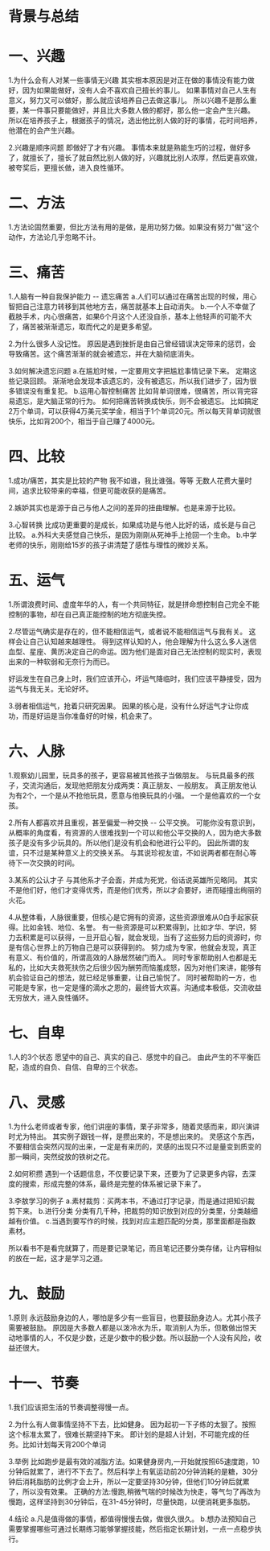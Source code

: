 # 背景与总结

# 一、兴趣
1.为什么会有人对某一些事情无兴趣
其实根本原因是对正在做的事情没有能力做好，因为如果能做好，没有人会不喜欢自己擅长的事儿。
如果事情对自己人生有意义，努力又可以做好，那么就应该培养自己去做这事儿。
所以兴趣不是那么重要，某一件事只要能做好，并且比大多数人做的都好，那么他一定会产生兴趣。
所以在培养孩子上，根据孩子的情况，选出他比别人做的好的事情，花时间培养，他潜在的会产生兴趣。

2.兴趣是顺序问题
即做好了才有兴趣。
事情本来就是熟能生巧的过程，做好多了，就擅长了，擅长了就自然比别人做的好，兴趣就比别人浓厚，然后更喜欢做，被夸奖后，更擅长做，进入良性循环。

# 二、方法
1.方法论固然重要，但比方法有用的是做，是用功努力做。如果没有努力"做"这个动作，方法论几乎忽略不计。

# 三、痛苦
1.人脑有一种自我保护能力 -- 遗忘痛苦
a.人们可以通过在痛苦出现的时候，用心智把自己注意力转移到其他地方去，痛苦就基本上自动消失。
b.一个人不幸做了截肢手术，内心很痛苦，如果6个月这个人还没自杀，基本上他轻声的可能不大了，痛苦被渐渐遗忘，取而代之的是更多希望。

2.为什么很多人没记性。
原因是遇到挫折是由自己曾经错误决定带来的惩罚，会导致痛苦。这个痛苦渐渐的就会被遗忘，并在大脑彻底消失。

3.如何解决遗忘问题
a.在尴尬时候，一定要用文字把尴尬事情记录下来。
定期这些记录回顾。
渐渐地会发现本该遗忘的，没有被遗忘，所以我们进步了，因为很多错误没有重复犯。
b.运用心智控制痛苦
比如背单词很难，很痛苦，所以背完容易遗忘，是大脑正常的行为。
如何把痛苦转换成快乐，则不会被遗忘。
比如搞定2万个单词，可以获得4万美元奖学金，相当于1个单词20元。所以每天背单词就很快乐，比如背200个，相当于自己赚了4000元。

# 四、比较
1.成功/痛苦，其实是比较的产物
我不如谁，我比谁强。等等
无数人花费大量时间，追求比较带来的幸福，但更可能收获的是痛苦。

2.嫉妒其实也是源于自己与他人之间的差异的扭曲理解。也是来源于比较。

3.心智转换 比成功更重要的是成长，如果成功是与他人比好的话，成长是与自己比较。
a.外科大夫感觉自己快乐，是因为刚刚从死神手上抢回一个生命。
b.中学老师的快乐，刚刚给15岁的孩子讲清楚了感性与理性的微妙关系。

# 五、运气
1.所谓浪费时间、虚度年华的人，有一个共同特征，就是拼命想控制自己完全不能控制的事物，却在自己真正能控制的地方彻底失控。

2.尽管运气确实是存在的，但不能相信运气，或者说不能相信运气与我有关。
这样会让自己认知越来越理性。
得到这样认知的人，他会理解为什么这么多人迷信血型、星座、黄历决定自己的命运。因为他们是面对自己无法控制的现实时，表现出来的一种软弱和无奈行为而已。

好运发生在自己身上时，我们应该开心，坏运气降临时，我们应该平静接受，因为运气与我无关。无论好坏。

3.弱者相信运气，抢着只研究因果。
因果的核心是，没有什么好运气才让你成功，而是好运是当你准备好的时候，机会来了。

# 六、人脉
1.观察幼儿园里，玩具多的孩子，更容易被其他孩子当做朋友。
与玩具最多的孩子，交流沟通后，发现他把朋友分成两类：真正朋友、一般朋友。
真正朋友他认为有2个，一个是从不抢他玩具，愿意与他换玩具的小强。
一个是他喜欢的一个女孩。

2.所有人都喜欢并且重视，甚至偏爱一种交换 -- 公平交换。
可能你没有意识到，从概率的角度看，有资源的人很难找到一个可以和他公平交换的人，因为绝大多数孩子是没有多少玩具的。所以他们是没有机会和他进行公平的。
因此所谓的友谊，只不过是某种意义上的交换关系。
与其说珍视友谊，不如说两者都在耐心等待下一次交换的时间。

3.某系的公认才子 与其他系才子会面，并成为死党，俗话说英雄所见略同。
其实不是他们好，他们才变得优秀，而是他们优秀，所以才会要好，进而碰撞出绚丽的火花。

4.从整体看，人脉很重要，但核心是它拥有的资源，这些资源很难从0白手起家获得。比如金钱、地位、名誉。
有一些资源是可以积累得到，比如才华、学识，努力去积累是可以获得，一旦开启心智，就会发现，当有了这些努力后的资源时，你是有信心世界上的万物自己是可以获得到的。
努力成为专家，他就会发现，真正有意义、有价值的，所谓高效的人脉居然破门而入。
同时专家帮助别人也都是无私的，比如大夫救死扶伤之后很少因为酬劳而恼羞成怒，因为对他们来讲，能够有机会验证自己的想法，就已经足够重要，让自己愉悦了。
同时被帮助的一方，也可能是专家，也一定是懂的滴水之恩的，最终皆大欢喜。沟通成本极低，交流收益无穷放大，进入良性循环。

# 七、自卑
1.人的3个状态
愿望中的自己、真实的自己、感觉中的自己。
由此产生的不平衡匹配，造成的自负、自信、自卑的三个状态。

# 八、灵感
1.为什么老师或者专家，他们讲座的事情，栗子非常多，随着灵感而来，即兴演讲时尤为特出。
其实例子跟钱一样，是攒出来的，不是想出来的。
灵感这个东西，不要相信会突然闪现的出来，一定是有来历的，灵感的出现只不过是量变到质变的那一瞬间，突然绽放的铁树之花。

2.如何积攒
遇到一个话题信息，不仅要记录下来，还要为了记录更多内容，去深度的搜索，形成完整的体系，最终是完整的体系被记录下来了。

3.李敖学习的例子
a.素材裁剪：买两本书，不通过打字记录，而是通过把知识裁剪下来。
b.进行分类
分类有几千种，把裁剪的知识放到对应的分类里，分类越细越有价值。
c.当遇到要写作的时候，找到对应主题匹配的分类，那里面都是指数素材。

所以看书不是看完就算了，而是要记录笔记，而且笔记还要分类存储，让内容相似的放在一起，这才是学习之道。


# 九、鼓励
1.原则
永远鼓励身边的人，哪怕是多少有一些盲目，也要鼓励身边人。尤其小孩子需要被鼓励。
原因是大多数人都是以泼冷水为乐，取消别人为乐，但敢做出惊天动地事情的人，不仅是少数，还是少数中的极少数。所以鼓励一个人没有风险，收益还很大。

# 十一、节奏
1.我们应该把生活的节奏调整得慢一点。

2.为什么有人做事情坚持不下去，比如健身。
因为起初一下子练的太狠了。按照这个标准太累了，很难长期坚持下来。
即计划的是超人计划，不可能完成的任务。比如计划每天背200个单词

3.举例
比如跑步是最有效的减脂方法。如果健身房内,一开始就按照65速度跑，10分钟后就累了，进行不下去了。然后科学上有氧运动前20分钟消耗的是糖，30分钟后消耗脂肪的比例才会上升，所以一定要坚持30分钟，但他们10分钟后就累了，所以没有效果。
正确的方法:慢跑,稍微气喘的时候改为快走，等气匀了再改为慢跑，这样坚持到30分钟后，在31-45分钟时，尽量快跑，以便消耗更多脂肪。

4.结论
a.凡是值得做的事情，都值得慢慢去做，做很久很久。
b.想办法预知自己需要掌握哪些可通过长期练习能够掌握技能，然后指定长期计划，一点一点稳步执行。
